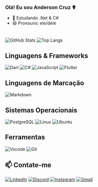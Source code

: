 ### Olá! Eu sou Anderson Cruz ✟

- 🌱 Estudando .Net & C#
- 😄 Pronouns: ele/dele
 #

![GitHub Stats](https://github-readme-stats.vercel.app/api?username=Dev-Andersonc&theme=transparent&bg_color=000&border_color=30A3DC&show_icons=true&icon_color=30A3DC&title_color=E94D5F&text_color=FFF&hide_title=true&hide=stars) 
![Top Langs](https://github-readme-stats-git-masterrstaa-rickstaa.vercel.app/api/top-langs/?username=Dev-AndersonC&layout=compact&bg_color=000&border_color=30A3DC&title_color=E94D5F&text_color=FFF) 
## Linguagens & Frameworks
![Dart](https://img.shields.io/badge/Dart-0175C2?style=for-the-badge&logo=dart&logoColor=white) ![C#](https://img.shields.io/badge/C%23-239120?style=for-the-badge&logo=c-sharp&logoColor=white) ![JavaScript](https://img.shields.io/badge/JavaScript-F7DF1E?style=for-the-badge&logo=javascript&logoColor=black) ![Flutter](https://img.shields.io/badge/Flutter-02569B?style=for-the-badge&logo=flutter&logoColor=white)

## Linguagens de Marcação 
![Markdown](https://img.shields.io/badge/Markdown-000?style=for-the-badge&logo=markdown)

## Sistemas Operacionais
![PostgreSQL](https://img.shields.io/badge/PostgreSQL-000?style=for-the-badge&logo=postgresql) ![Linux](https://img.shields.io/badge/Linux-000?style=for-the-badge&logo=linux&logoColor=FCC624) ![Ubuntu](https://img.shields.io/badge/Ubuntu-35495E?style=for-the-badge&logo=ubuntu&logoColor=2CA5E0)

## Ferramentas
![Vscode](https://img.shields.io/badge/Vscode-007ACC?style=for-the-badge&logo=visual-studio-code&logoColor=white) ![Git](https://img.shields.io/badge/GIT-E44C30?style=for-the-badge&logo=git&logoColor=white)

## 📫 Contate-me
[![LinkedIn](https://img.shields.io/badge/LinkedIn-0077B5?style=for-the-badge&logo=linkedin&logoColor=white)](https://www.linkedin.com/in/anderson-cruz-475b25255/) [![Discord](https://img.shields.io/badge/Discord-7289DA?style=for-the-badge&logo=discord&logoColor=white)](https://discord.com/channels/@me) [![Instagram](https://img.shields.io/badge/-Instagram-%23E4405F?style=for-the-badge&logo=instagram&logoColor=white)](https://www.instagram.com/_andersonc_silva/?next=%2F) [![Gmail](https://img.shields.io/badge/Gmail-333333?style=for-the-badge&logo=gmail&logoColor=red)](mailto:andersoncsilva007@gmail.com)



